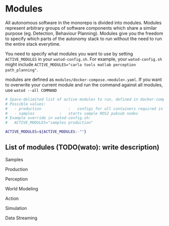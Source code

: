 # Modules
All autonomous software in the monorepo is divided into modules. Modules represent arbitrary groups of software components which share a similar purpose (eg. Detection, Behaviour Planning). Modules give you the freedom to specify which parts of the autonomy stack to run without the need to run the entire stack everytime.

You need to specify what modules you want to use by setting `ACTIVE_MODULES` in your `watod-config.sh`. For example, your `watod-config.sh` might include `ACTIVE_MODULES="carla tools matlab perception path_planning"`.

modules are defined as `modules/docker-compose.<module>.yaml`. If you want to overwrite your current module and run the command against all modules, use `watod --all COMMAND`

```bash
# Space-delimited list of active modules to run, defined in docker-compose.yaml.
# Possible values:
#   - production            :   configs for all containers required in production
#   - samples           :   starts sample ROS2 pubsub nodes
# Example override in watod-config.sh:
#   ACTIVE_MODULES="samples production"

ACTIVE_MODULES=${ACTIVE_MODULES:-""}
```

## List of modules (TODO(wato): write description)
Samples

Production

Perception

World Modeling

Action

Simulation

Data Streaming
